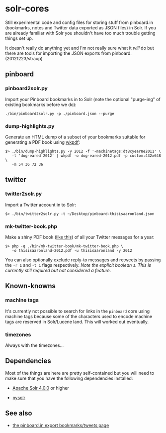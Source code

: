 solr-cores
==

Still experimental code and config files for storing stuff from pinboard.in
(bookmarks, notes and Twitter data exported as JSON files) in Solr. If you are
already familiar with Solr you shouldn't have too much trouble getting things
set up.

It doesn't really do anything yet and I'm not really sure what it _will_ do but
there are tools for importing the JSON exports from pinboard. (20121223/straup)

pinboard
--

### pinboard2solr.py

Import your Pinboard bookmarks in to Solr (note the optional "purge-ing" of
existing bookmarks before we do):

	./bin/pinboard2solr.py -p ./pinboard.json --purge

### dump-highlights.py

Generate an HTML dump of a subset of your bookmarks suitable for generating a
PDF book using [wkpdf](http://plessl.github.com/wkpdf/):

	$> ./bin/dump-highlights.py -y 2012 -f '-machinetags:dt8cyear8e2011' \
	   -t 'dog-eared 2012' | wkpdf -o dog-eared-2012.pdf -p custom:432x648 \
	   -m 54 36 72 36

twitter
--

### twitter2solr.py

Import a Twitter account in to Solr:

	$> ./bin/twitter2solr.py -t ~/Desktop/pinboard-thisisaaronland.json

### mk-twitter-book.php

Make a shiny PDF book ([like this](http://www.flickr.com/photos/straup/8307297720/)) of all your Twitter messages for a
year:

	$> php -q ./bin/mk-twitter-book/mk-twitter-book.php \
	   -o thisisaaronland-2012.pdf -u thisisaaronland -y 2012

You can also optionally exclude reply-to messages and retweets by passing the
`-r 1` and `-t 1` flags respectively. _Note the explicit boolean `1`. This is
currently still required but not considered a feature._

Known-knowns
--

### machine tags

It's currently not possible to search for links in the `pinboard` core using
machine tags because some of the characters used to encode machine tags are
reserved in Solr/Lucene land. This will worked out eventually.

### timezones

Always with the timezones...

Dependencies
--

Most of the things are here are pretty self-contained but you will need to make
sure that you have the following dependencies installed:

* [Apache Solr 4.0.0](http://lucene.apache.org/solr/) or higher

* [pysolr](http://pypi.python.org/pypi/pysolr)

See also
--

* [the pinboard.in export bookmarks/tweets page](https://pinboard.in/export/)
